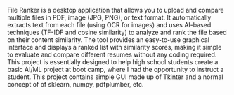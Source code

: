 File Ranker is a desktop application that allows you to upload and compare multiple files in PDF, image (JPG, PNG), or text format. It automatically extracts text from each file (using OCR for images) and uses AI-based techniques (TF-IDF and cosine similarity) to analyze and rank the file based on their content similarity. The tool provides an easy-to-use graphical interface and displays a ranked list with similarity scores, making it simple to evaluate and compare different resumes without any coding required.
This project is essentially designed to help high school students create a basic AI/ML project at boot camp, where I had the opportunity to instruct a student.
This project contains simple GUI made up of Tkinter and a normal concept of of sklearn, numpy, pdfplumber, etc.
